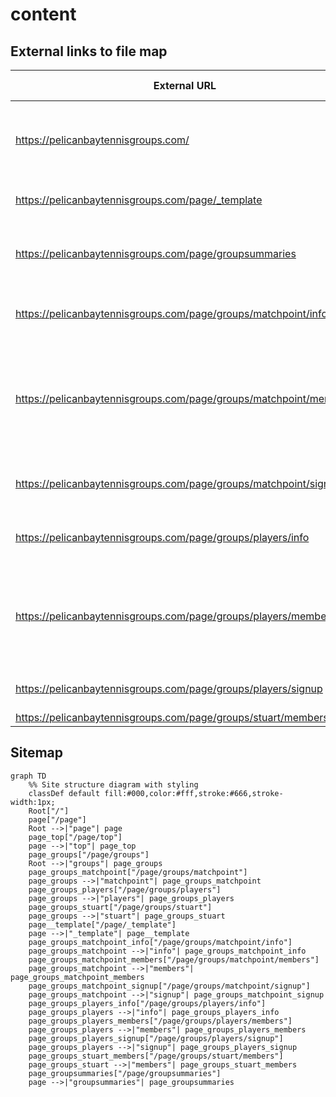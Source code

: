 # content

## External links to file map

| External URL | Repository File | Title and/or Description |
|-------------|-----------------|-------------|
| https://pelicanbaytennisgroups.com/ | [page/top.md](/page/top.md) | Men's Tennis Groups at Pelican Bay (Landing page) |
| https://pelicanbaytennisgroups.com/page/_template | [page/_template.md](/page/_template.md) | example (Information on Groups) |
| https://pelicanbaytennisgroups.com/page/groupsummaries | [page/groupsummaries.md](/page/groupsummaries.md) | Men's Tennis Groups (Information on Groups) |
| https://pelicanbaytennisgroups.com/page/groups/matchpoint/info | [page/groups/matchpoint/info.md](/page/groups/matchpoint/info.md) | MatchPoint Group FAQs (MatchPoint FAQs) |
| https://pelicanbaytennisgroups.com/page/groups/matchpoint/members | [page/groups/matchpoint/members.md](/page/groups/matchpoint/members.md) | MatchPoint Members Page (Current Month Pairings and Next Month Signup) |
| https://pelicanbaytennisgroups.com/page/groups/matchpoint/signup | [page/groups/matchpoint/signup.md](/page/groups/matchpoint/signup.md) | Signup form for MatchPoint members |
| https://pelicanbaytennisgroups.com/page/groups/players/info | [page/groups/players/info.md](/page/groups/players/info.md) | The Players Group FAQs (Players FAQs) |
| https://pelicanbaytennisgroups.com/page/groups/players/members | [page/groups/players/members.md](/page/groups/players/members.md) | Players Members Only (The Players Members Page - Schedules and Signup) |
| https://pelicanbaytennisgroups.com/page/groups/players/signup | [page/groups/players/signup.md](/page/groups/players/signup.md) | Signup form for Players members |
| https://pelicanbaytennisgroups.com/page/groups/stuart/members | [page/groups/stuart/members.md](/page/groups/stuart/members.md) |  |

## Sitemap

```mermaid
graph TD
    %% Site structure diagram with styling
    classDef default fill:#000,color:#fff,stroke:#666,stroke-width:1px;
    Root["/"]
    page["/page"]
    Root -->|"page"| page
    page_top["/page/top"]
    page -->|"top"| page_top
    page_groups["/page/groups"]
    Root -->|"groups"| page_groups
    page_groups_matchpoint["/page/groups/matchpoint"]
    page_groups -->|"matchpoint"| page_groups_matchpoint
    page_groups_players["/page/groups/players"]
    page_groups -->|"players"| page_groups_players
    page_groups_stuart["/page/groups/stuart"]
    page_groups -->|"stuart"| page_groups_stuart
    page__template["/page/_template"]
    page -->|"_template"| page__template
    page_groups_matchpoint_info["/page/groups/matchpoint/info"]
    page_groups_matchpoint -->|"info"| page_groups_matchpoint_info
    page_groups_matchpoint_members["/page/groups/matchpoint/members"]
    page_groups_matchpoint -->|"members"| page_groups_matchpoint_members
    page_groups_matchpoint_signup["/page/groups/matchpoint/signup"]
    page_groups_matchpoint -->|"signup"| page_groups_matchpoint_signup
    page_groups_players_info["/page/groups/players/info"]
    page_groups_players -->|"info"| page_groups_players_info
    page_groups_players_members["/page/groups/players/members"]
    page_groups_players -->|"members"| page_groups_players_members
    page_groups_players_signup["/page/groups/players/signup"]
    page_groups_players -->|"signup"| page_groups_players_signup
    page_groups_stuart_members["/page/groups/stuart/members"]
    page_groups_stuart -->|"members"| page_groups_stuart_members
    page_groupsummaries["/page/groupsummaries"]
    page -->|"groupsummaries"| page_groupsummaries
```
